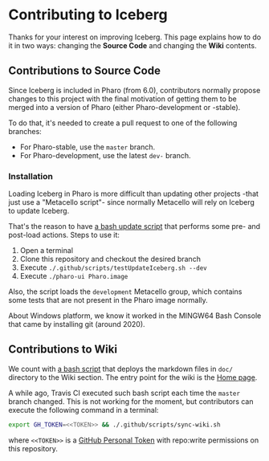 
# Contributing to Iceberg

Thanks for your interest on improving Iceberg.
This page explains how to do it in two ways: changing the **Source Code** and changing the **Wiki** contents.

## Contributions to Source Code

Since Iceberg is included in Pharo (from 6.0), contributors normally propose changes to this project with the final motivation of getting them to be merged into a version of Pharo (either Pharo-development or -stable).

To do that, it's needed to create a pull request to one of the following branches:
- For Pharo-stable, use the `master` branch.
- For Pharo-development, use the latest `dev-` branch.

### Installation

Loading Iceberg in Pharo is more difficult than updating other projects -that just use a "Metacello script"- since normally Metacello will rely on Iceberg to update Iceberg.

That's the reason to have [a bash update script](../.github/scripts/testUpdateIceberg.sh) that performs some pre- and post-load actions.
Steps to use it:
1. Open a terminal
2. Clone this repository and checkout the desired branch
3. Execute `./.github/scripts/testUpdateIceberg.sh --dev`
4. Execute `./pharo-ui Pharo.image`

Also, the script loads the `development` Metacello group, which contains some tests that are not present in the Pharo image normally.

About Windows platform, we know it worked in the MINGW64 Bash Console that came by installing git (around 2020).


## Contributions to Wiki
 
We count with [a bash script](../.github/scripts/sync-wiki.sh) that deploys the markdown files in `doc/` directory to the Wiki section.
The entry point for the wiki is the [Home page](Home.md).

A while ago, Travis CI executed such bash script each time the `master` branch changed.
This is not working for the moment, but contributors can execute the following command in a terminal:

```bash
export GH_TOKEN=<<TOKEN>> && ./.github/scripts/sync-wiki.sh
```

where `<<TOKEN>>` is a [GitHub Personal Token](https://docs.github.com/en/github/authenticating-to-github/creating-a-personal-access-token) with repo:write permissions on this repository.
